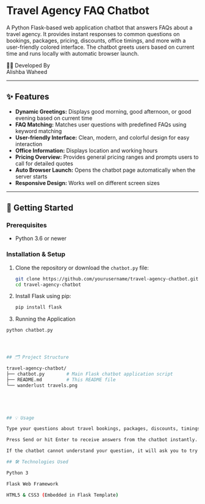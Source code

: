 
# Travel Agency FAQ Chatbot

A Python Flask-based web application chatbot that answers FAQs about a travel agency. It provides instant responses to common questions on bookings, packages, pricing, discounts, office timings, and more with a user-friendly colored interface. The chatbot greets users based on current time and runs locally with automatic browser launch.

👩‍💻 Developed By  
Alishba Waheed

---

## ✨ Features  
- **Dynamic Greetings:** Displays good morning, good afternoon, or good evening based on current time  
- **FAQ Matching:** Matches user questions with predefined FAQs using keyword matching  
- **User-friendly Interface:** Clean, modern, and colorful design for easy interaction  
- **Office Information:** Displays location and working hours  
- **Pricing Overview:** Provides general pricing ranges and prompts users to call for detailed quotes  
- **Auto Browser Launch:** Opens the chatbot page automatically when the server starts  
- **Responsive Design:** Works well on different screen sizes  

---

## 🚀 Getting Started  

### Prerequisites  
- Python 3.6 or newer  

### Installation & Setup  
1. Clone the repository or download the `chatbot.py` file:  
   ```bash
   git clone https://github.com/yourusername/travel-agency-chatbot.git
   cd travel-agency-chatbot
2. Install Flask using pip:
    ```bash
    pip install flask
3. Running the Application
 ```bash
 python chatbot.py




## 🗂️ Project Structure

travel-agency-chatbot/
├── chatbot.py        # Main Flask chatbot application script
├── README.md         # This README file
└── wanderlust travels.png 





## 💡 Usage

Type your questions about travel bookings, packages, discounts, timings, or other inquiries in the input box.

Press Send or hit Enter to receive answers from the chatbot instantly.

If the chatbot cannot understand your question, it will ask you to try another related query.

## 🛠️ Technologies Used

Python 3

Flask Web Framework

HTML5 & CSS3 (Embedded in Flask Template)
